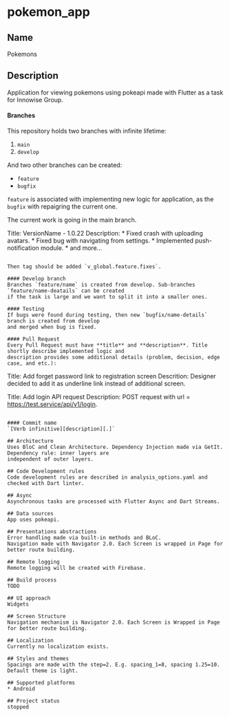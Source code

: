 # pokemon_app

## Name
Pokemons

## Description
Application for viewing pokemons using pokeapi made with Flutter as a task for Innowise Group.

#### Branches
This repository holds two branches with infinite lifetime:
1. `main`
2. `develop`

And two other branches can be created:
* `feature`
* `bugfix`

`feature` is associated with implementing new logic for application, as the `bugfix` with repaigring the current one.

The current work is going in the main branch.

Title:
    VersionName - 1.0.22
Description:
    * Fixed crash with uploading avatars.
    * Fixed bug with navigating from settings.
    * Implemented push-notification module.
    * and more...
```

Then tag should be added `v_global.feature.fixes`.

#### Develop branch
Branches `feature/name` is created from develop. Sub-branches `feature/name-deatails` can be created 
if the task is large and we want to split it into a smaller ones.

#### Testing
If bugs were found during testing, then new `bugfix/name-details` branch is created from develop 
and merged when bug is fixed.

#### Pull Request
Every Pull Request must have **title** and **description**. Title shortly describe implemented logic and 
description provides some additional details (problem, decision, edge case, and etc.):
```
Title: 
    Add forget password link to registration screen
Descrition:
    Designer decided to add it as underline link instead of additional screen.

Title:
    Add login API request
Description:
    POST request with url = https://test.service/api/v1/login.
```

#### Commit name
`[Verb infinitive][description][.]` 

## Architecture
Uses BloC and Clean Architecture. Dependency Injection made via GetIt. Dependency rule: inner layers are
independent of outer layers.

## Code Development rules
Code development rules are described in analysis_options.yaml and checked with Dart linter.

## Async
Asynchronous tasks are processed with Flutter Async and Dart Streams.

## Data sources
App uses pokeapi.

## Presentations abstractions
Error handling made via built-in methods and BLoC.
Navigation made with Navigator 2.0. Each Screen is wrapped in Page for better route building.

## Remote logging
Remote logging will be created with Firebase.

## Build process
TODO

## UI approach
Widgets

## Screen Structure
Navigation mechanism is Navigator 2.0. Each Screen is Wrapped in Page for better route building.

## Localization
Currently no localization exists.

## Styles and themes
Spacings are made with the step=2. E.g. spacing_1=8, spacing 1.25=10. Default theme is light.

## Supported platforms
* Android

## Project status
stopped

